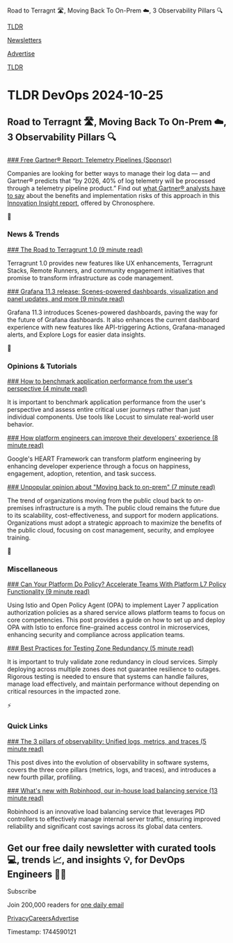 Road to Terragnt 🛣️, Moving Back To On-Prem ☁️, 3 Observability Pillars 🔍

[TLDR](/)

[Newsletters](/newsletters)

[Advertise](https://advertise.tldr.tech/)

[TLDR](/)

# TLDR DevOps 2024-10-25

## Road to Terragnt 🛣️, Moving Back To On-Prem ☁️, 3 Observability Pillars 🔍

### 

[### Free Gartner® Report: Telemetry Pipelines (Sponsor)](https://chronosphere.io/resource/gartner-reportinnovation-insight-telemetry-pipelines-elevate-the-handling-of-operational-data/?utm_source=tldr-devops&amp;utm_medium=newsletter)

Companies are looking for better ways to manage their log data — and Gartner® predicts that “by 2026, 40% of log telemetry will be processed through a telemetry pipeline product.” Find out [what Gartner® analysts have to say](https://chronosphere.io/resource/gartner-reportinnovation-insight-telemetry-pipelines-elevate-the-handling-of-operational-data/?utm_source=tldr-devops&utm_medium=newsletter) about the benefits and implementation risks of this approach in this [Innovation Insight report](https://chronosphere.io/resource/gartner-reportinnovation-insight-telemetry-pipelines-elevate-the-handling-of-operational-data/?utm_source=tldr-devops&utm_medium=newsletter), offered by Chronosphere.

📱

### News & Trends

[### The Road to Terragrunt 1.0 (9 minute read)](https://blog.gruntwork.io/the-road-to-terragrunt-1-0-4d5a0b416086?utm_source=tldrdevops)

Terragrunt 1.0 provides new features like UX enhancements, Terragrunt Stacks, Remote Runners, and community engagement initiatives that promise to transform infrastructure as code management.

[### Grafana 11.3 release: Scenes-powered dashboards, visualization and panel updates, and more (9 minute read)](https://grafana.com/blog/2024/10/23/grafana-11.3-release-all-the-new-features/?utm_source=tldrdevops)

Grafana 11.3 introduces Scenes-powered dashboards, paving the way for the future of Grafana dashboards. It also enhances the current dashboard experience with new features like API-triggering Actions, Grafana-managed alerts, and Explore Logs for easier data insights.

🚀

### Opinions & Tutorials

[### How to benchmark application performance from the user's perspective (4 minute read)](https://cloud.google.com/blog/products/containers-kubernetes/benchmarking-how-end-users-perceive-an-applications-performance/?utm_source=tldrdevops)

It is important to benchmark application performance from the user's perspective and assess entire critical user journeys rather than just individual components. Use tools like Locust to simulate real-world user behavior.

[### How platform engineers can improve their developers' experience (8 minute read)](https://cloud.google.com/blog/products/application-development/how-platform-engineers-can-improve-their-developers-experience/?utm_source=tldrdevops)

Google's HEART Framework can transform platform engineering by enhancing developer experience through a focus on happiness, engagement, adoption, retention, and task success.

[### Unpopular opinion about "Moving back to on-prem" (7 minute read)](https://dev.to/aws-builders/unpopular-opinion-about-moving-back-to-on-prem-e3f?utm_source=tldrdevops)

The trend of organizations moving from the public cloud back to on-premises infrastructure is a myth. The public cloud remains the future due to its scalability, cost-effectiveness, and support for modern applications. Organizations must adopt a strategic approach to maximize the benefits of the public cloud, focusing on cost management, security, and employee training.

🎁

### Miscellaneous

[### Can Your Platform Do Policy? Accelerate Teams With Platform L7 Policy Functionality (9 minute read)](https://istio.io/latest/blog/2024/l7-policy-with-opa/?utm_source=tldrdevops)

Using Istio and Open Policy Agent (OPA) to implement Layer 7 application authorization policies as a shared service allows platform teams to focus on core competencies. This post provides a guide on how to set up and deploy OPA with Istio to enforce fine-grained access control in microservices, enhancing security and compliance across application teams.

[### Best Practices for Testing Zone Redundancy (5 minute read)](https://www.gremlin.com/blog/best-practices-for-testing-zone-redundancy?utm_source=tldrdevops)

It is important to truly validate zone redundancy in cloud services. Simply deploying across multiple zones does not guarantee resilience to outages. Rigorous testing is needed to ensure that systems can handle failures, manage load effectively, and maintain performance without depending on critical resources in the impacted zone.

⚡️

### Quick Links

[### The 3 pillars of observability: Unified logs, metrics, and traces (5 minute read)](https://www.elastic.co/blog/3-pillars-of-observability?utm_source=tldrdevops)

This post dives into the evolution of observability in software systems, covers the three core pillars (metrics, logs, and traces), and introduces a new fourth pillar, profiling.

[### What's new with Robinhood, our in-house load balancing service (13 minute read)](https://dropbox.tech/infrastructure/robinhood-in-house-load-balancing-service?utm_source=tldrdevops)

Robinhood is an innovative load balancing service that leverages PID controllers to effectively manage internal server traffic, ensuring improved reliability and significant cost savings across its global data centers.

## Get our free daily newsletter with curated tools 💻, trends 📈, and insights 💡, for DevOps Engineers 👨‍💻

Subscribe

Join 200,000 readers for [one daily email](/api/latest/devops)

[Privacy](/privacy)[Careers](https://jobs.ashbyhq.com/tldr.tech)[Advertise](/devops/advertise)

Timestamp: 1744590121